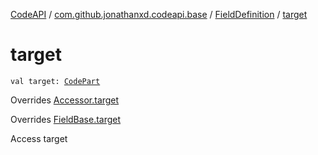 [CodeAPI](../../index.md) / [com.github.jonathanxd.codeapi.base](../index.md) / [FieldDefinition](index.md) / [target](.)

# target

`val target: `[`CodePart`](../../com.github.jonathanxd.codeapi/-code-part/index.md)

Overrides [Accessor.target](../-accessor/target.md)

Overrides [FieldBase.target](../-field-base/target.md)

Access target

